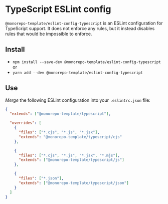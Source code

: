 # TypeScript ESLint config

`@monorepo-template/eslint-config-typescript` is an ESLint configuration for
TypeScript support. It does not enforce any rules, but it instead disables
rules that would be impossible to enforce.

## Install

- `npm install --save-dev @monorepo-template/eslint-config-typescript` or
- `yarn add --dev @monorepo-template/eslint-config-typescript`

## Use

_Merge_ the following ESLint configuration into your `.eslintrc.json` file:

```json
{
  "extends": ["@monorepo-template/typescript"],

  "overrides": [
    {
      "files": ["*.cjs", "*.js", "*.jsx"],
      "extends": "@monorepo-template/typescript/cjs"
    },

    {
      "files": ["*.cjs", "*.js", "*.jsx", "*.mjs"],
      "extends": ["@monorepo-template/typescript/js"]
    },

    {
      "files": ["*.json"],
      "extends": ["@monorepo-template/typescript/json"]
    }
  ]
}
```
